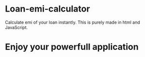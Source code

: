 # Loan-emi-calculator

Calculate emi of your loan instantly. This is purely made in html and JavaScript.

# Enjoy your powerfull application
